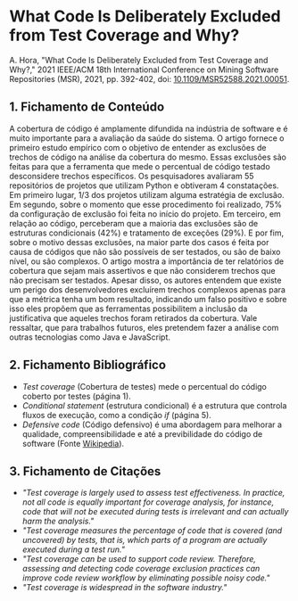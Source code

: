 # What Code Is Deliberately Excluded from Test Coverage and Why?

A. Hora, "What Code Is Deliberately Excluded from Test Coverage and Why?," 2021 IEEE/ACM 18th International Conference on Mining Software Repositories (MSR), 2021, pp. 392-402, doi: [10.1109/MSR52588.2021.00051](https://doi.org/10.1109/MSR52588.2021.00051).

## 1. Fichamento de Conteúdo

A cobertura de código é amplamente difundida na indústria de software e é muito importante para a avaliação da saúde do sistema. O artigo fornece o primeiro estudo empírico com o objetivo de entender as exclusões de trechos de código na análise da cobertura do mesmo. Essas exclusões são feitas para que a ferramenta que mede o percentual de código testado desconsidere trechos específicos. Os pesquisadores avaliaram 55 repositórios de projetos que utilizam Python e obtiveram 4 constatações. Em primeiro lugar, 1/3 dos projetos utilizam alguma estratégia de exclusão. Em segundo, sobre o momento que esse procedimento foi realizado, 75% da configuração de exclusão foi feita no início do projeto. Em terceiro, em relação ao código, perceberam que a maioria das exclusões são de estruturas condicionais (42%) e tratamento de exceções (29%). E por fim, sobre o motivo dessas exclusões, na maior parte dos casos é feita por causa de códigos que não são possíveis de ser testados, ou são de baixo nível, ou são complexos. O artigo mostra a importância de ter relatórios de cobertura que sejam mais assertivos e que não considerem trechos que não precisam ser testados. Apesar disso, os autores entendem que existe um perigo dos desenvolvedores excluírem trechos complexos apenas para que a métrica tenha um bom resultado, indicando um falso positivo e sobre isso eles propõem que as ferramentas possibilitem a inclusão da justificativa que aqueles trechos foram retirados da cobertura. Vale ressaltar, que para trabalhos futuros, eles pretendem fazer a análise com outras tecnologias como Java e JavaScript.

## 2. Fichamento Bibliográfico

- _Test coverage_ (Cobertura de testes) mede o percentual do código coberto por testes (página 1).
- _Conditional statement_ (estrutura condicional) é a estrutura que controla fluxos de execução, como a condição _if_ (página 5).
- _Defensive code_ (Código defensivo) é uma abordagem para melhorar a qualidade, compreensibilidade e até a previbilidade do código de software (Fonte [Wikipedia](https://en.wikipedia.org/wiki/Defensive_programming)).

## 3. Fichamento de Citações

- _"Test coverage is largely used to assess test effectiveness. In practice, not all code is equally important for coverage analysis, for instance, code that will not be executed during tests is irrelevant and can actually harm the analysis."_
- _"Test coverage measures the percentage of code that is covered (and uncovered) by tests, that is, which parts of a program are actually executed during a test run."_
- _"Test coverage can be used to support code review. Therefore, assessing and detecting code coverage exclusion practices can improve code review workflow by eliminating possible noisy code."_
- _"Test coverage is widespread in the software industry."_
